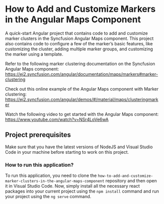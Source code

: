 # How to Add and Customize Markers in the Angular Maps Component

A quick-start Angular project that contains code to add and customize marker clusters in the Syncfusion Angular Maps component. This project also contains code to configure a few of the marker’s basic features, like customizing the cluster, adding multiple marker groups, and customizing the marker using a template.

Refer to the following marker clustering documentation on the Syncfusion Angular Maps component: 
https://ej2.syncfusion.com/angular/documentation/maps/markers#marker-clustering

Check out this online example of the Angular Maps component with Marker clustering: 
https://ej2.syncfusion.com/angular/demos/#/material/maps/clusteringmarker

Watch the following video to get started with the Angular Maps component:
https://www.youtube.com/watch?v=NSr4LoVe6wA 

## Project prerequisites

Make sure that you have the latest versions of NodeJS and Visual Studio Code in your machine before starting to work on this project.

### How to run this application?

To run this application, you need to clone the `how-to-add-and-customize-marker-clusters-in-the-angular-maps-component` repository and then open it in Visual Studio Code. Now, simply install all the necessary react packages into your current project using the `npm install` command and run your project using the `ng serve` command.
